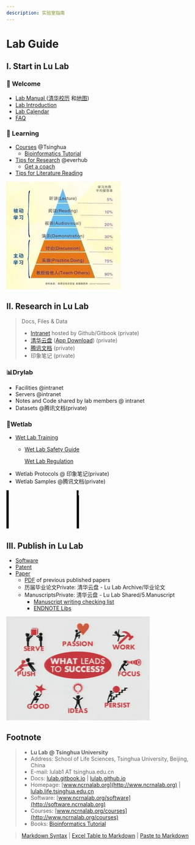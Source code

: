 ```yaml
---
description: 实验室指南
---
```


# Lab Guide

## I. Start in Lu Lab

### 🎉 Welcome <a id="Welcome"></a>

* [Lab Manual ](https://cloud.tsinghua.edu.cn/f/a1a8c0ab37e643ec97ae/) \([清华校历](https://cn.bing.com/search?q=%E6%B8%85%E5%8D%8E%E5%A4%A7%E5%AD%A6+%E6%A0%A1%E5%8E%86&qs=n&form=QBLH&sp=-1&pq=%E6%B8%85%E5%8D%8E%E5%A4%A7%E5%AD%A6+%E6%A0%A1%E5%8E%86&sc=5-7&sk=&cvid=E012CF87B239486DA741BC1E40498B82) 和[地图](https://cn.bing.com/search?q=%E6%B8%85%E5%8D%8E%E5%A4%A7%E5%AD%A6+%E5%9C%B0%E5%9B%BE&go=Search&qs=ds&form=QBRE)\)
* [Lab Introduction](https://cloud.tsinghua.edu.cn/f/c73ace6a5d7547c9ba23/) 
* [Lab Calendar](cal.md)
* [FAQ](faq/)

### 📖 Learning <a id="Learning"></a>

* [Courses](https://www.ncrnalab.org/courses) @Tsinghua
  * [Bioinformatics Tutorial](https://lulab2.gitbook.io)
* [Tips for Research](https://www.yinxiang.com/everhub/personal/336255) @everhub  
  * [Get a coach](https://www.ted.com/talks/atul_gawande_want_to_get_great_at_something_get_a_coach)
* [Tips for Literature Reading](faq/reading.md)

![](.gitbook/assets/learning.jpg)

## II. Research in Lu Lab

> Docs, Files & Data
>
> * [Intranet](intranet_link.md) hosted by Github/Gitbook \(private\) 
> * [清华云盘](https://cloud.tsinghua.edu.cn) \([App Download](https://www.seafile.com/download)\) \(private\) 
> * [腾讯文档](https://docs.qq.com) \(private\) 
> * 印象笔记 \(private\)

### 📊Drylab

* Facilities @intranet
* Servers  @intranet
* Notes and Code shared by lab members @ intranet
* Datasets @腾讯文档\(private\) 

### 🧪Wetlab

* [Wet Lab Training](wet-lab-guide/wetlab_training/)
  * [Wet Lab Safety Guide](wet-lab-guide/wetlab_safety/)

    [Wet Lab Regulation](wet-lab-guide/wetlab_regulation.md)
* Wetlab Protocols @ 印象笔记\(private\) 
* Wetlab Samples @腾讯文档\(private\) 

![](.gitbook/assets/science.gif)

## III. Publish in Lu Lab

* [Software](http://www.ncrnalab.org/software)
* [Patent](https://www.ncrnalab.org/open/#%E7%9B%B8%E5%85%B3%E4%B8%93%E5%88%A9)
* [Paper](https://www.ncrnalab.org/publications/)
  * [PDF](https://cloud.tsinghua.edu.cn/d/46ebd01fd0484f468152/) of previous published papers
  * 历届毕业论文Private: 清华云盘 - Lu Lab Archive/毕业论文
  * ManuscriptsPrivate: 清华云盘 - Lu Lab Shared/5.Manuscript
    * [Manuscript writing checking list](faq/writing.md)
    * [ENDNOTE Libs](https://cloud.tsinghua.edu.cn/d/928f3f4a8c8d4ab8b8ad/?p=%2FENDNOTE&mode=list)

![](.gitbook/assets/success.png)

## Footnote

> * **Lu Lab @ Tsinghua University**
> * Address:   School of Life Sciences, Tsinghua University, Beijing, China
> * E-mail:    lulab1 AT tsinghua.edu.cn
> * Docs: [lulab.gitbook.io](http://lulab.gitbook.io)  \|  [lulab.github.io](http://lulab.github.io)
> * Homepage:   [www.ncrnalab.org](http://www.ncrnalab.org)  \|  [lulab.life.tsinghua.edu.cn](http://lulab.life.tsinghua.edu.cn)
> * Software:  [www.ncrnalab.org/software](http://software.ncrnalab.org)
> * Courses:  [www.ncrnalab.org/courses](http://www.ncrnalab.org/courses)
> * Books: [Bioinformatics Tutorial](https://lulab2.gitbook.io)



> [Markdown Syntax](https://github.com/adam-p/markdown-here/wiki/Markdown-Cheatsheet) \| [Excel Table to Markdown](https://www.tablesgenerator.com/markdown_tables) \| [Paste to Markdown](https://euangoddard.github.io/clipboard2markdown/)


